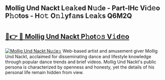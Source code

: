 ## Mollig Und Nackt L𝚎a𝚔ed N𝚞𝚍e - Part-IHc Vi𝚍𝚎o P𝚑𝚘tos - H𝚘𝚝 O𝚗𝚕yf𝚊ns L𝚎a𝚔s Q6M2Q

# <h2><a href="http://kf36cgc.oniu.top/?m=Mollig+Und+Nackt">🔗👉 🔴 Mollig Und Nackt P𝚑ot𝚘𝚜 V𝚒d𝚎o</a></h2>

[![Mollig Und Nackt Nu𝚍e𝚜](https://i.imgur.com/0qMVB7G.gif)](http://kf36cgc.oniu.top/?m=Mollig+Und+Nackt)
Web-based artist and amusement giver Mollig Und Nackt, acclaimed for disseminating dance and lifestyle knowledge through popular dance trends and brief videos. Mollig Und Nackt's public persona is characterized by openness and honesty, yet the details of his personal life remain hidden from view.  
